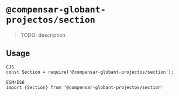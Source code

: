 # `@compensar-globant-projectos/section`

> TODO: description

## Usage

```
CJS
const Section = require('@compensar-globant-projectos/section');

ESM/ES6
import {Section} from '@compensar-globant-projectos/section'
```
